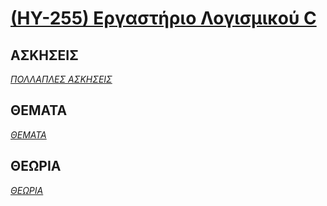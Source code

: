 # [(ΗΥ-255) Εργαστήριο Λογισμικού C](http://www.csd.uoc.gr/~hy255/)

## ΑΣΚΗΣΕΙΣ
_[ΠΟΛΛΑΠΛΕΣ ΑΣΚΗΣΕΙΣ](https://github.com/keybraker/Computer-Science-Department-Wiki/tree/master/ΜΑΘΗΜΑΤΑ/ΗΥ-255/ΑΣΚΗΣΕΙΣ)_

## ΘΕΜΑΤΑ
_[ΘΕΜΑΤΑ](https://github.com/keybraker/Computer-Science-Department-Wiki/tree/master/ΜΑΘΗΜΑΤΑ/ΗΥ-255/ΘΕΜΑΤΑ)_

## ΘΕΩΡΙΑ
_[ΘΕΩΡΙΑ](https://github.com/keybraker/Computer-Science-Department-Wiki/tree/master/ΜΑΘΗΜΑΤΑ/ΗΥ-255/ΘΕΩΡΙΑ)_
